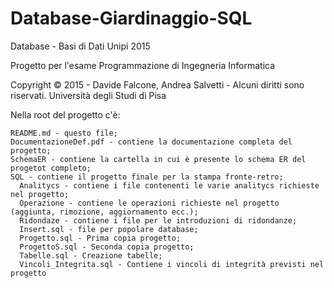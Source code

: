 # Database-Giardinaggio-SQL
Database - Basi di Dati Unipi 2015

Progetto per l'esame Programmazione di Ingegneria Informatica

Copyright © 2015 - Davide Falcone, Andrea Salvetti - Alcuni diritti sono riservati. Università degli Studi di Pisa

Nella root del progetto c'è:

    README.md - questo file;
    DocumentazioneDef.pdf - contiene la documentazione completa del progetto;
    SchemaER - contiene la cartella in cui è presente lo schema ER del progetot completo;
    SQL - contiene il progetto finale per la stampa fronte-retro;
      Analitycs - contiene i file contenenti le varie analitycs richieste nel progetto;
      Operazione - contiene le operazioni richieste nel progetto (aggiunta, rimozione, aggiornamento ecc.);
      Ridondaze - contiene i file per le introduzioni di ridondanze;
      Insert.sql - file per popolare database;
      Progetto.sql - Prima copia progetto;
      ProgettoS.sql - Seconda copia progetto;
      Tabelle.sql - Creazione tabelle;
      Vincoli_Integrita.sql - Contiene i vincoli di integrità previsti nel progetto
